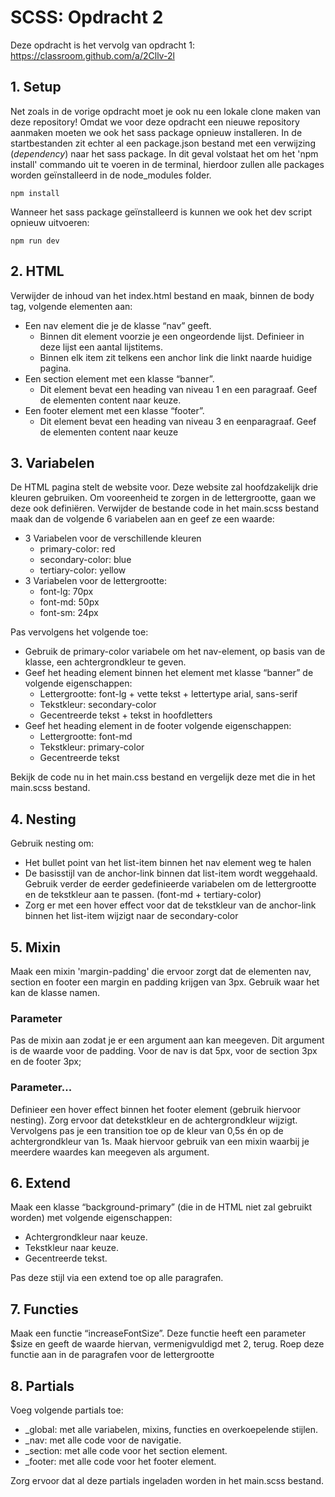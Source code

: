 # SCSS: Opdracht 2

Deze opdracht is het vervolg van opdracht 1: https://classroom.github.com/a/2Cllv-2l

## 1. Setup
Net zoals in de vorige opdracht moet je ook nu een lokale clone maken van deze repository!
Omdat we voor deze opdracht een nieuwe repository aanmaken moeten we ook het sass package opnieuw installeren. 
In de startbestanden zit echter al een package.json bestand met een verwijzing (*dependency*) naar het sass package. 
In dit geval volstaat het om het 'npm install' commando uit te voeren in de terminal, hierdoor zullen alle packages worden geïnstalleerd in de node_modules folder.
    
    npm install

Wanneer het sass package geïnstalleerd is kunnen we ook het dev script opnieuw uitvoeren:

    npm run dev

## 2. HTML
Verwijder de inhoud van het index.html bestand en maak, binnen de body tag, volgende elementen aan:
- Een nav element die je de klasse “nav” geeft. 
  - Binnen dit element voorzie je een ongeordende lijst. Definieer in deze lijst een aantal lijstitems. 
  - Binnen elk item zit telkens een anchor link die linkt naarde huidige pagina.
- Een section element met een klasse “banner”. 
  - Dit element bevat een heading van niveau 1 en een paragraaf. Geef de elementen content naar keuze.
- Een footer element met een klasse “footer”. 
  - Dit element bevat een heading van niveau 3 en eenparagraaf. Geef de elementen content naar keuze

## 3. Variabelen
De HTML pagina stelt de website voor. Deze website zal hoofdzakelijk drie kleuren gebruiken. Om vooreenheid te zorgen in de lettergrootte, gaan we deze ook definiëren.
Verwijder de bestande code in het main.scss bestand maak dan de volgende 6 variabelen aan en geef ze een waarde:
- 3 Variabelen voor de verschillende kleuren
  - primary-color: red
  - secondary-color: blue
  - tertiary-color: yellow
- 3 Variabelen voor de lettergrootte:
  - font-lg: 70px
  - font-md: 50px
  - font-sm: 24px

Pas vervolgens het volgende toe:
- Gebruik de primary-color variabele om het nav-element, op basis van de klasse, een achtergrondkleur te geven.
- Geef het heading element binnen het element met klasse “banner” de volgende eigenschappen:
  - Lettergrootte: font-lg + vette tekst + lettertype arial, sans-serif
  - Tekstkleur: secondary-color 
  - Gecentreerde tekst + tekst in hoofdletters
- Geef het heading element in de footer volgende eigenschappen:
  - Lettergrootte: font-md
  - Tekstkleur: primary-color 
  - Gecentreerde tekst
 
Bekijk de code nu in het main.css bestand en vergelijk deze met die in het main.scss bestand.

## 4. Nesting
Gebruik nesting om:
- Het bullet point van het list-item binnen het nav element weg te halen
- De basisstijl van de anchor-link binnen dat list-item wordt weggehaald. Gebruik verder de eerder gedefinieerde variabelen om de lettergrootte en de tekstkleur aan te passen. (font-md + tertiary-color)
- Zorg er met een hover effect voor dat de tekstkleur van de anchor-link binnen het list-item wijzigt naar de secondary-color

## 5. Mixin
Maak een mixin 'margin-padding' die ervoor zorgt dat de elementen nav, section en footer een margin en padding krijgen van 3px. 
Gebruik waar het kan de klasse namen.

### Parameter
Pas de mixin aan zodat je er een argument aan kan meegeven. Dit argument is de waarde voor de padding.
Voor de nav is dat 5px, voor de section 3px en de footer 3px;

### Parameter...
Definieer een hover effect binnen het footer element (gebruik hiervoor nesting). 
Zorg ervoor dat detekstkleur en de achtergrondkleur wijzigt.
Vervolgens pas je een transition toe op de kleur van 0,5s én op de achtergrondkleur van 1s. 
Maak hiervoor gebruik van een mixin waarbij je meerdere waardes kan meegeven als argument.

## 6. Extend
Maak een klasse “background-primary” (die in de HTML niet zal gebruikt worden) met volgende eigenschappen:
- Achtergrondkleur naar keuze.
- Tekstkleur naar keuze.
- Gecentreerde tekst.

Pas deze stijl via een extend toe op alle paragrafen.

## 7. Functies
Maak een functie “increaseFontSize”. 
Deze functie heeft een parameter $size en geeft de waarde hiervan, vermenigvuldigd met 2, terug.
Roep deze functie aan in de paragrafen voor de lettergrootte

## 8. Partials
Voeg volgende partials toe:
- _global: met alle variabelen, mixins, functies en overkoepelende stijlen.
- _nav: met alle code voor de navigatie.
- _section: met alle code voor het section element.
- _footer: met alle code voor het footer element.

Zorg ervoor dat al deze partials ingeladen worden in het main.scss bestand. 

